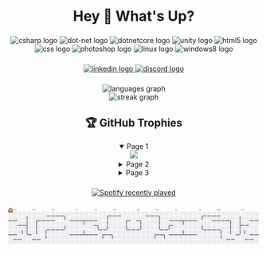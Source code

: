 <h1 align="center">Hey 👋 What's Up?</h1>

###

<!-- Skills Section -->
<div align="center">
  <img src="https://cdn.jsdelivr.net/gh/devicons/devicon/icons/csharp/csharp-original.svg" width="10%" alt="csharp logo" />
  <img src="https://cdn.jsdelivr.net/gh/devicons/devicon/icons/dot-net/dot-net-original.svg" width="10%" alt="dot-net logo" />
  <img src="https://cdn.jsdelivr.net/gh/devicons/devicon/icons/dotnetcore/dotnetcore-original.svg" width="10%" alt="dotnetcore logo" />
  <img src="https://cdn.jsdelivr.net/gh/devicons/devicon/icons/unity/unity-original.svg" width="10%" alt="unity logo" />
  <img src="https://cdn.jsdelivr.net/gh/devicons/devicon/icons/html5/html5-original.svg" width="10%" alt="html5 logo" />
  <img src="https://cdn.jsdelivr.net/gh/devicons/devicon/icons/css3/css3-original.svg" width="10%" alt="css logo" />
  <img src="https://cdn.jsdelivr.net/gh/devicons/devicon/icons/photoshop/photoshop-plain.svg" width="10%" alt="photoshop logo" />
  <img src="https://cdn.jsdelivr.net/gh/devicons/devicon/icons/linux/linux-original.svg" width="10%" alt="linux logo" />
  <img src="https://cdn.jsdelivr.net/gh/devicons/devicon/icons/windows8/windows8-original.svg" width="10%" alt="windows8 logo" />
</div>

###

<!-- Social Links -->
<div align="center">
  <a href="https://www.linkedin.com/in/yousef-waleed-6555472a6/" target="_blank">
    <img src="https://img.shields.io/static/v1?message=LinkedIn&logo=linkedin&label=&color=0077B5&logoColor=white&style=for-the-badge" alt="linkedin logo" />
  </a>
  <a href="https://discord.com/users/494954574289960960" target="_blank">
    <img src="https://img.shields.io/static/v1?message=Discord&logo=discord&label=&color=7289DA&logoColor=white&style=for-the-badge" alt="discord logo" />
  </a>
</div>

###

<!-- Stats Section -->
<div align="center">

  <img src="https://github-readme-stats.vercel.app/api/top-langs?username=joewaleed&layout=compact&langs_count=5&theme=tokyonight&hide_border=false" width="90%" alt="languages graph" />

  <br/>

  <img src="https://streak-stats.demolab.com?user=joewaleed&mode=daily&theme=tokyonight&hide_border=false&border_radius=5" width="90%" alt="streak graph" />

  <br/>

  <h2 align="center">🏆 GitHub Trophies</h2>

<details open>
  <summary>Page 1</summary>
  <img src="https://github-profile-trophy.vercel.app?username=joewaleed&theme=tokyonight&row=2&column=3" width="90%" />
</details>

<details>
  <summary>Page 2</summary>
  <img src="https://github-profile-trophy.vercel.app?username=joewaleed&theme=tokyonight&row=2&column=3&rank=S,SS,SSS" width="90%" />
</details>

<details>
  <summary>Page 3</summary>
  <img src="https://github-profile-trophy.vercel.app?username=joewaleed&theme=tokyonight&row=2&column=3&rank=AAA,AA,A,B,C" width="90%" />
</details>

###

<!-- Spotify Section -->
<div align="center">
  <a href="https://open.spotify.com/user/flm49unhqejg30ylp7dnnviqu">
    <img src="https://spotify-recently-played-readme.vercel.app/api?user=flm49unhqejg30ylp7dnnviqu&count=5&unique=true" width="90%" alt="Spotify recently played" />
  </a>
</div>

###

<!-- Contribution Graph -->
<picture>
  <source media="(prefers-color-scheme: dark)" srcset="https://raw.githubusercontent.com/joewaleed/joewaleed/output/pacman-contribution-graph-dark.svg">
  <source media="(prefers-color-scheme: light)" srcset="https://raw.githubusercontent.com/joewaleed/joewaleed/output/pacman-contribution-graph.svg">
  <img alt="pacman contribution graph" src="https://raw.githubusercontent.com/joewaleed/joewaleed/output/pacman-contribution-graph.svg" width="100%">
</picture>